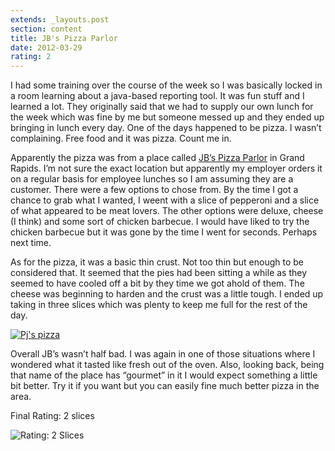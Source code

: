 ```yaml
---
extends: _layouts.post
section: content
title: JB's Pizza Parlor
date: 2012-03-29
rating: 2
---
```


I had some training over the course of the week so I was basically locked in a room learning about a java-based reporting tool. It was fun stuff and I learned a lot. They originally said that we had to supply our own lunch for the week which was fine by me but someone messed up and they ended up bringing in lunch every day. One of the days happened to be pizza. I wasn’t complaining. Free food and it was pizza. Count me in.

Apparently the pizza was from a place called [JB’s Pizza Parlor](http://www.jbspizzaparlor.com/) in Grand Rapids. I’m not sure the exact location but apparently my employer orders it on a regular basis for employee lunches so I am assuming they are a customer. There were a few options to chose from. By the time I got a chance to grab what I wanted, I weent with a slice of pepperoni and a slice of what appeared to be meat lovers. The other options were deluxe, cheese (I think) and some sort of chicken barbecue. I would have liked to try the chicken barbecue but it was gone by the time I went for seconds. Perhaps next time.

As for the pizza, it was a basic thin crust. Not too thin but enough to be considered that. It seemed that the pies had been sitting a while as they seemed to have cooled off a bit by they time we got ahold of them. The cheese was beginning to harden and the crust was a little tough. I ended up taking in three slices which was plenty to keep me full for the rest of the day.

[![Pj's pizza](http://farm8.staticflickr.com/7205/6985942321_afeb72e805.jpg)](http://www.flickr.com/photos/joefearnley/6985942321/ "Pj's pizza by joefearnley, on Flickr")

Overall JB’s wasn’t half bad. I was again in one of those situations where I wondered what it tasted like fresh out of the oven. Also, looking back, being that name of the place has “gourmet” in it I would expect something a little bit better. Try it if you want but you can easily fine much better pizza in the area.

Final Rating: 2 slices

![Rating: 2 Slices](/assets/img/pizza2_sm.jpg)